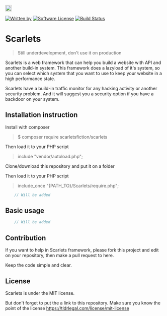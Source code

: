 <a href="https://www.patreon.com/stefansarya"><img src="http://anisics.stream/assets/img/support-badge.png" height="20"></a>

[![Written by](https://img.shields.io/badge/Written%20by-ScarletsFiction-%231e87ff.svg)](https://github.com/ScarletsFiction/)
[![Software License](https://img.shields.io/badge/License-MIT-brightgreen.svg)](LICENSE)
[![Build Status](https://api.travis-ci.org/ScarletsFiction/SFDatabase-js.svg?branch=master)](https://travis-ci.org/ScarletsFiction/Scarlets)

# Scarlets
> Still underdevelopment, don't use it on production

Scarlets is a web framework that can help you build a website with API and another build-in system. This framework does a lazyload of it's system, so you can select which system that you want to use to keep your website in a high performance state.

Scarlets have a build-in traffic monitor for any hacking activity or another security problem. And it will suggest you a security option if you have a backdoor on your system.

## Installation instruction

Install with composer
> $ composer require scarletsfiction/scarlets

Then load it to your PHP script
> include "vendor/autoload.php";

Clone/download this repository and put it on a folder

Then load it to your PHP script
> include_once "{PATH_TO}/Scarlets/require.php";

```js
    // Will be added
```

## Basic usage

```js
    // Will be added
```

## Contribution

If you want to help in Scarlets framework, please fork this project and edit on your repository, then make a pull request to here.

Keep the code simple and clear.

## License

Scarlets is under the MIT license.

But don't forget to put the a link to this repository.
Make sure you know the point of the license
https://tldrlegal.com/license/mit-license
